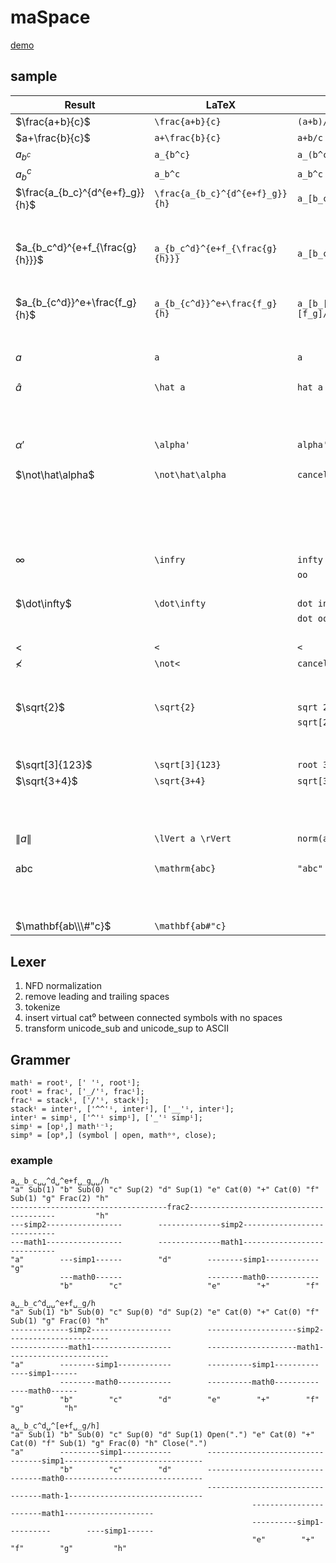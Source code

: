 # maSpace

[demo](https://ho-oto.github.io/maSpace/)

## sample

| Result | LaTeX | AsciiMath | maSpace |
|-|-|-|-|
| $\frac{a+b}{c}$ | `\frac{a+b}{c}` | `(a+b)/c` | `a+b /c` (`a+b␣/c`)
| $a+\frac{b}{c}$ | `a+\frac{b}{c}` | `a+b/c` | `a+b/c`
| $a_{b^c}$ | `a_{b^c}` | `a_(b^c)` | `a _b^c` (`a␣_b^c`)
| $a_b^c$ | `a_b^c` | `a_b^c` | `a_b^c`
| $\frac{a_{b_c}^{d^{e+f}_g}}{h}$ | `\frac{a_{b_c}^{d^{e+f}_g}}{h}` | `a_[b_c]^[d_g^[e+f]]/h` | `a _b_c  ^d ^e+f _g  /h` (`a␣_b_c␣␣^d␣^e+f␣_g␣␣/h`)
|||| `a _b_c ^d^[e+f]_g /h` (`a␣_b_c␣^d^[e+f]_g␣/h`)
| $a_{b_c^d}^{e+f_{\frac{g}{h}}}$ | `a_{b_c^d}^{e+f_{\frac{g}{h}}}` | `a_[b_c^d]^[e+f_[g/h]]` | `a _b_c^d ^[e+f _g/h]` (`a␣_b_c^d␣^[e+f␣_g/h]`)
|||| `a _b_c^d  ^e+f _g/h` (`a␣_b_c^d␣␣^e+f␣_g/h`)
| $a_{b_{c^d}}^e+\frac{f_g}{h}$ | `a_{b_{c^d}}^e+\frac{f_g}{h}` | `a_[b_[c^d]]^[e]+[f_g]/h` | `a  _b _c^d  ^e  +  f_g/h` (`a␣␣_b␣_c^d␣␣^e␣␣+␣␣f_g/h`)
|||| `a  _b _c^d  ^e + f_g/h` (`a␣␣_b␣_c^d␣␣^e␣+␣f_g/h`)
| $a$ | `a` | `a` | `a`
|||| `<a>`
| $\hat a$ | `\hat a` | `hat a` | `â`
|||| `<'hat>a`
|||| `<'hat><a>`
|||| `<a hat>`
| $\alpha'$ | `\alpha'` | `alpha'` | `α'`
|||| `<alpha>'`
| $\not\hat\alpha$ | `\not\hat\alpha` | `cancel hat alpha` | `<alpha hat not>`
|||| `<alpha hat!>`
|||| `<α hat !>`
|||| `<α̂!>`
|||| `<'not><'hat><alpha>`
|||| `α̸̂`
| $\infty$ | `\infry` | `infty` | `<infty>`
||| `oo` | `` `oo` ``
|||| `∞`
| $\dot\infty$ | `\dot\infty` | `dot infty` | `<infty dot>`
||| `dot oo` | ``<`oo` dot>``
|||| `<∞ dot>`
| $<$ | `<` | `<` | `` `<` ``
| $\not<$ | `\not<` | `cancel <` | ``<`<` not>``
|||| ``<!`<`>``
|||| `≮`
| $\sqrt{2}$ | `\sqrt{2}` | `sqrt 2` | `<'sqrt>2`
||| `sqrt[2]` | `<'sqrt>[2]`
|||| `√2`
|||| `` `_/`2 ``
| $\sqrt[3]{123}$ | `\sqrt[3]{123}` | `root 3 123` | `3 _/ 123`
| $\sqrt{3+4}$ | `\sqrt{3+4}` | `sqrt[3+4]` | `√ 3+4`
|||| `√[3+4]`
|||| `<'sqrt> 3+4`
|||| `<'sqrt>[3+4]`
| $\lVert a \rVert$ | `\lVert a \rVert` | `norm(a)` | `<'norm>a`
|||| `` `[\|\|` a `\|\|]` ``
| $\mathrm{abc}$ | `\mathrm{abc}` | `"abc"` | `<"abc" rm>`
|||| `"abc"`
|||| `<"abc">`
|||| `<##"abc"## rm>`
| $\mathbf{ab\\\#"c}$ | ``\mathbf{ab#"c}`` || `<r##"ab"#c"## bf>`

## Lexer

1. NFD normalization
2. remove leading and trailing spaces
3. tokenize
4. insert virtual cat⁰ between connected symbols with no spaces
5. transform unicode_sub and unicode_sup to ASCII

## Grammer

```ebnf
mathⁱ = rootⁱ, [' 'ⁱ, rootⁱ];
rootⁱ = fracⁱ, ['_/'ⁱ, fracⁱ];
fracⁱ = stackⁱ, ['/'ⁱ, stackⁱ];
stackⁱ = interⁱ, ['^^'ⁱ, interⁱ], ['__'ⁱ, interⁱ];
interⁱ = simpⁱ, ['^'ⁱ simpⁱ], ['_'ⁱ simpⁱ];
simpⁱ = [opⁱ,] mathⁱ⁻¹;
simp⁰ = [op⁰,] (symbol | open, mathᵒᵒ, close);
```

### example

```plain
a␣_b_c␣␣^d␣^e+f␣_g␣␣/h
"a" Sub(1) "b" Sub(0) "c" Sup(2) "d" Sup(1) "e" Cat(0) "+" Cat(0) "f" Sub(1) "g" Frac(2) "h"
-----------------------------------frac2----------------------------------------         "h"
---simp2-----------------        --------------simp2----------------------------
---math1-----------------        --------------math1----------------------------
"a"        ---simp1------        "d"        --------simp1------------        "g"
           ---math0------                   --------math0------------
           "b"        "c"                   "e"        "+"        "f"

a␣_b_c^d␣␣^e+f␣_g/h
"a" Sub(1) "b" Sub(0) "c" Sup(0) "d" Sup(2) "e" Cat(0) "+" Cat(0) "f" Sub(1) "g" Frac(0) "h"
-------------simp2------------------        --------------------simp2-----------------------
-------------math1------------------        --------------------math1-----------------------
"a"        --------simp1------------        ----------simp1----------        ----simp1------
           --------math0------------        ----------math0----------        ----math0------
           "b"        "c"        "d"        "e"        "+"        "f"        "g"         "h"

a␣_b_c^d␣^[e+f␣_g/h]
"a" Sub(1) "b" Sub(0) "c" Sup(0) "d" Sup(1) Open(".") "e" Cat(0) "+" Cat(0) "f" Sub(1) "g" Frac(0) "h" Close(".")
"a"        ---------simp1-----------        ---------------------------------simp1-------------------------------
           "b"        "c"        "d"        ---------------------------------math0-------------------------------
                                            ---------------------------------math-1------------------------------
                                                      -----------------------math1--------------------
                                                      ----------simp1----------        ----simp1------
                                                      "e"        "+"        "f"        "g"         "h"
```
